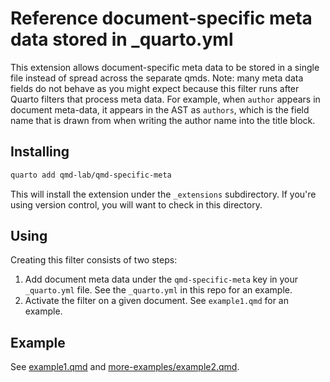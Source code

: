 # Reference document-specific meta data stored in _quarto.yml

This extension allows document-specific meta data to be stored in a single file instead of spread across the separate qmds. Note: many meta data fields do not behave as you might expect because this filter runs after Quarto filters that process meta data. For example, when `author` appears in document meta-data, it appears in the AST as `authors`, which is the field name that is drawn from when writing the author name into the title block.

## Installing

```bash
quarto add qmd-lab/qmd-specific-meta
```

This will install the extension under the `_extensions` subdirectory.
If you're using version control, you will want to check in this directory.

## Using

Creating this filter consists of two steps:

1. Add document meta data under the `qmd-specific-meta` key in your `_quarto.yml` file. See the `_quarto.yml` in this repo for an example.
2. Activate the filter on a given document. See `example1.qmd` for an example.

## Example

See [example1.qmd](example1.qmd) and [more-examples/example2.qmd](more-examples/example2.qmd).
